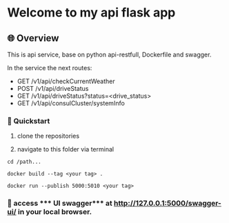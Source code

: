 # Welcome to my api flask app



## :globe_with_meridians: Overview

This is api service, base on python api-restfull, Dockerfile and swagger.



In the service the next routes:

* GET  /v1/api/checkCurrentWeather
* POST /v1/api/driveStatus
* GET  /v1/api/driveStatus?status=<drive_status>
* GET  /v1/api/consulCluster/systemInfo


### :electric_plug: Quickstart


1. clone the repositories 


2. navigate to this folder via terminal

```
cd /path...
```


```
docker build --tag <your tag> .
```


```
docker run --publish 5000:5010 <your tag>
```






### :electric_plug: access *** UI swagger*** at http://127.0.0.1:5000/swagger-ui/ in your local browser.



